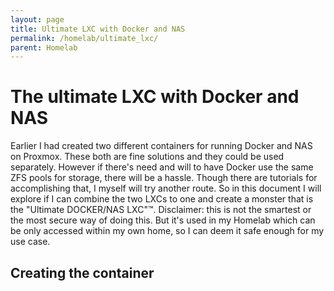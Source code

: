 ```yaml
---
layout: page
title: Ultimate LXC with Docker and NAS
permalink: /homelab/ultimate_lxc/
parent: Homelab
---
```



# The ultimate LXC with Docker and NAS

Earlier I had created two different containers for running Docker and NAS on Proxmox. These both are fine solutions and they could be used separately. However if there's need and will to have Docker use the same ZFS pools for storage, there will be a hassle. Though there are tutorials for accomplishing that, I myself will try another route. So in this document I will explore if I can combine the two LXCs to one and create a monster that is the "Ultimate DOCKER/NAS LXC"™. Disclaimer: this is not the smartest or the most secure way of doing this. But it's used in my Homelab which can be only accessed within my own home, so I can deem it safe enough for my use case.

## Creating the container

